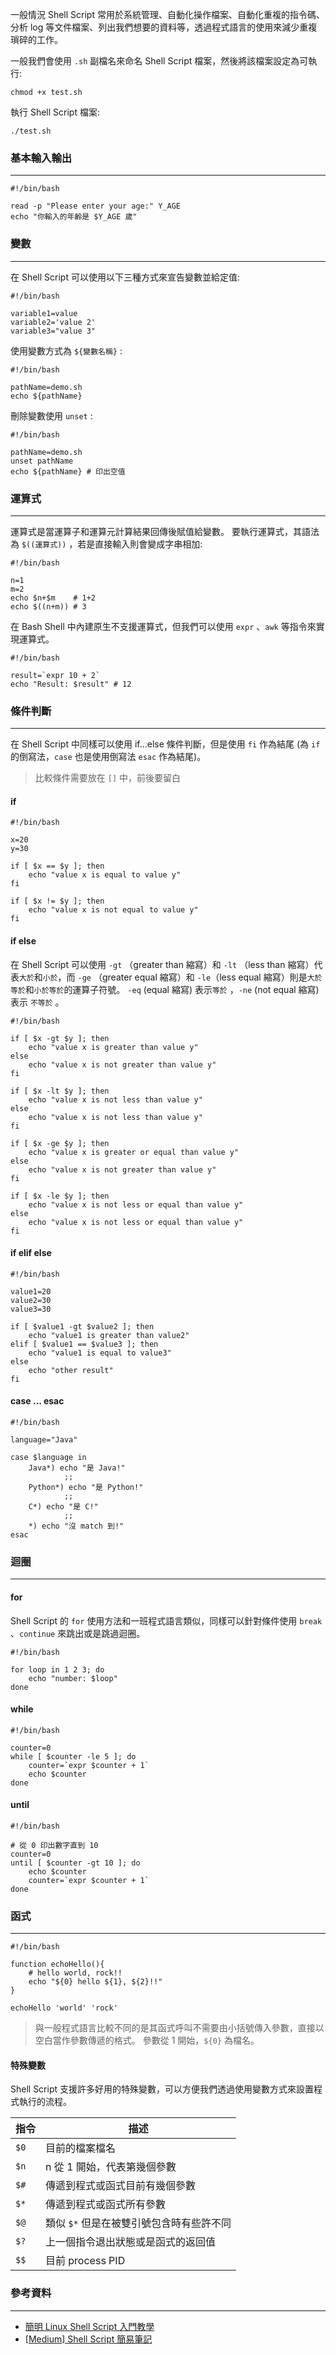 一般情況 Shell Script 常用於系統管理、自動化操作檔案、自動化重複的指令碼、分析 log 等文件檔案、列出我們想要的資料等，透過程式語言的使用來減少重複瑣碎的工作。

一般我們會使用 `.sh` 副檔名來命名 Shell Script 檔案，然後將該檔案設定為可執行:
```shell
chmod +x test.sh
```
執行 Shell Script 檔案:
```shell
./test.sh
```
### 基本輸入輸出
---
```shell
#!/bin/bash

read -p "Please enter your age:" Y_AGE
echo "你輸入的年齡是 $Y_AGE 歲"
```
### 變數
---
在 Shell Script 可以使用以下三種方式來宣告變數並給定值:
```shell
#!/bin/bash

variable1=value
variable2='value 2'
variable3="value 3"
```
使用變數方式為 `${變數名稱}` :
```shell
#!/bin/bash

pathName=demo.sh
echo ${pathName}
```
刪除變數使用 `unset` :
```shell
#!/bin/bash

pathName=demo.sh
unset pathName
echo ${pathName} # 印出空值
```
### 運算式
---
運算式是當運算子和運算元計算結果回傳後賦值給變數。
要執行運算式，其語法為 `$((運算式))` ，若是直接輸入則會變成字串相加:
```shell
#!/bin/bash

n=1
m=2
echo $n+$m    # 1+2
echo $((n+m)) # 3
```
在 Bash Shell 中內建原生不支援運算式，但我們可以使用 `expr` 、`awk` 等指令來實現運算式。
```shell
#!/bin/bash

result=`expr 10 + 2`
echo "Result: $result" # 12
```
### 條件判斷
---
在 Shell Script 中同樣可以使用 if...else 條件判斷，但是使用 `fi` 作為結尾 (為 `if` 的倒寫法，`case` 也是使用倒寫法 `esac` 作為結尾)。
> 比較條件需要放在 `[]` 中，前後要留白
#### if
```shell
#!/bin/bash

x=20
y=30

if [ $x == $y ]; then
	echo "value x is equal to value y"
fi

if [ $x != $y ]; then
	echo "value x is not equal to value y"
fi
```
#### if else
在 Shell Script 可以使用 `-gt` （greater than 縮寫）和 `-lt` （less than 縮寫）代表`大於`和`小於`，而 `-ge` （greater equal 縮寫）和 `-le`（less equal 縮寫）則是`大於等於`和`小於等於`的運算子符號。
`-eq` (equal 縮寫) 表示`等於` ，`-ne` (not equal 縮寫) 表示 `不等於` 。 
```shell
#!/bin/bash

if [ $x -gt $y ]; then 
	echo "value x is greater than value y"
else
	echo "value x is not greater than value y"
fi

if [ $x -lt $y ]; then
	echo "value x is not less than value y"
else
	echo "value x is not less than value y"
fi

if [ $x -ge $y ]; then
	echo "value x is greater or equal than value y"
else
	echo "value x is not greater than value y"
fi

if [ $x -le $y ]; then
	echo "value x is not less or equal than value y"
else
	echo "value x is not less or equal than value y"
fi
```
#### if elif else
```shell
#!/bin/bash

value1=20
value2=30
value3=30

if [ $value1 -gt $value2 ]; then
	echo "value1 is greater than value2"
elif [ $value1 == $value3 ]; then
	echo "value1 is equal to value3"
else
	echo "other result"
fi
```
#### case ... esac
```shell
#!/bin/bash

language="Java"

case $language in
	Java*) echo "是 Java!"
			;;
	Python*) echo "是 Python!"
			;;
	C*) echo "是 C!"
			;;
	*) echo "沒 match 到!"
esac
```
### 迴圈
---
#### for
Shell Script 的 `for` 使用方法和一班程式語言類似，同樣可以針對條件使用 `break` 、`continue` 來跳出或是跳過迴圈。
```shell
#!/bin/bash

for loop in 1 2 3; do
	echo "number: $loop"
done
```
#### while
```shell
#!/bin/bash

counter=0
while [ $counter -le 5 ]; do
	counter=`expr $counter + 1`
	echo $counter
done
```
#### until
```shell
#!/bin/bash

# 從 0 印出數字直到 10
counter=0
until [ $counter -gt 10 ]; do
	echo $counter
	counter=`expr $counter + 1`
done
```
### 函式
---
```shell
#!/bin/bash

function echoHello(){
	# hello world, rock!!
	echo "${0} hello ${1}, ${2}!!"
}

echoHello 'world' 'rock'
```
> 與一般程式語言比較不同的是其函式呼叫不需要由小括號傳入參數，直接以空白當作參數傳遞的格式。
> 參數從 1 開始，`${0}` 為檔名。
#### 特殊變數
Shell Script 支援許多好用的特殊變數，可以方便我們透過使用變數方式來設置程式執行的流程。

| 指令   | 描述                      |
| ---- | ----------------------- |
| `$0` | 目前的檔案檔名                 |
| `$n` | n 從 1 開始，代表第幾個參數        |
| `$#` | 傳遞到程式或函式目前有幾個參數         |
| `$*` | 傳遞到程式或函式所有參數            |
| `$@` | 類似 `$*` 但是在被雙引號包含時有些許不同 |
| `$?` | 上一個指令退出狀態或是函式的返回值       |
| `$$` | 目前 process PID          |
### 參考資料
---
- [簡明 Linux Shell Script 入門教學](https://blog.techbridge.cc/2019/11/15/linux-shell-script-tutorial/)
- [[Medium] Shell Script 簡易筆記](https://medium.com/@yihengwu/%E7%A8%8B%E5%BC%8F%E7%AD%86%E8%A8%98-shell-script-%E7%B0%A1%E6%98%93%E7%AD%86%E8%A8%98-841cfc3ae3ab)

